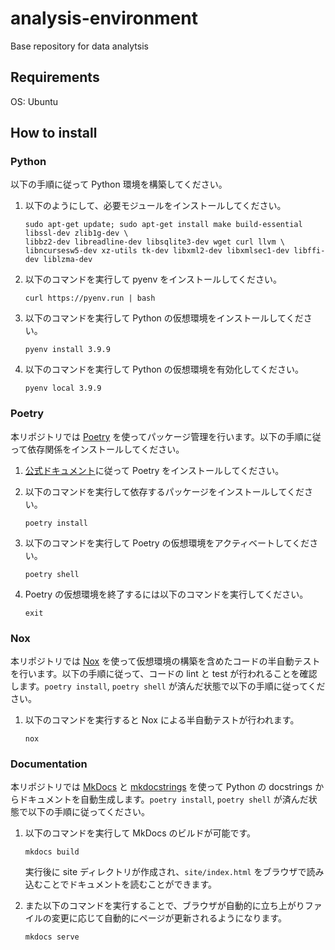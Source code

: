 # analysis-environment

Base repository for data analytsis

## Requirements

OS: Ubuntu

## How to install

### Python

以下の手順に従って Python 環境を構築してください。

1. 以下のようにして、必要モジュールをインストールしてください。

    ```shell
    sudo apt-get update; sudo apt-get install make build-essential libssl-dev zlib1g-dev \
    libbz2-dev libreadline-dev libsqlite3-dev wget curl llvm \
    libncursesw5-dev xz-utils tk-dev libxml2-dev libxmlsec1-dev libffi-dev liblzma-dev
    ```

1. 以下のコマンドを実行して pyenv をインストールしてください。

    ```shell
    curl https://pyenv.run | bash
    ```

1. 以下のコマンドを実行して Python の仮想環境をインストールしてください。

    ```shell
    pyenv install 3.9.9
    ```

1. 以下のコマンドを実行して Python の仮想環境を有効化してください。

    ```shell
    pyenv local 3.9.9
    ```

### Poetry

本リポジトリでは [Poetry](https://python-poetry.org/) を使ってパッケージ管理を行います。以下の手順に従って依存関係をインストールしてください。

1. [公式ドキュメント](https://python-poetry.org/docs/)に従って Poetry をインストールしてください。

1. 以下のコマンドを実行して依存するパッケージをインストールしてください。

    ```shell
    poetry install
    ```

1. 以下のコマンドを実行して Poetry の仮想環境をアクティベートしてください。

    ```shell
    poetry shell
    ```

1. Poetry の仮想環境を終了するには以下のコマンドを実行してください。

    ```shell
    exit
    ```

### Nox

本リポジトリでは [Nox](https://nox.thea.codes/en/stable/) を使って仮想環境の構築を含めたコードの半自動テストを行います。以下の手順に従って、コードの lint と test が行われることを確認します。`poetry install`, `poetry shell` が済んだ状態で以下の手順に従ってください。

1. 以下のコマンドを実行すると Nox による半自動テストが行われます。

    ```shell
    nox
    ```

### Documentation

本リポジトリでは [MkDocs](https://www.mkdocs.org) と [mkdocstrings](https://mkdocstrings.github.io) を使って Python の docstrings からドキュメントを自動生成します。`poetry install`, `poetry shell` が済んだ状態で以下の手順に従ってください。

1. 以下のコマンドを実行して MkDocs のビルドが可能です。

    ```shell
    mkdocs build
    ```

    実行後に site ディレクトリが作成され、`site/index.html` をブラウザで読み込むことでドキュメントを読むことができます。

2. また以下のコマンドを実行することで、ブラウザが自動的に立ち上がりファイルの変更に応じて自動的にページが更新されるようになります。

    ```shell
    mkdocs serve
    ```
